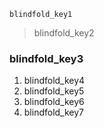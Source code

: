 ```ngMeta
blindfold_key1
```
> blindfold_key2
### blindfold_key3
1. blindfold_key4
2. blindfold_key5
3. blindfold_key6
4. blindfold_key7
